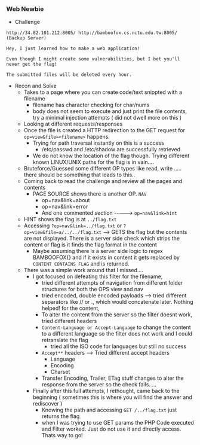 ### Web Newbie

* Challenge
```
http://34.82.101.212:8005/ http://bamboofox.cs.nctu.edu.tw:8005/ (Backup Server)

Hey, I just learned how to make a web application!

Even though I might create some vulnerabilities, but I bet you'll never get the flag!

The submitted files will be deleted every hour.
```

* Recon and Solve
  - Takes to a page where you can create code/text snippted with a filename
    - filename has character checking for char/nums
    - body does not seem to execute and just print the file contents, try a minimal injection attempts ( did not dwell more on this )
  - Looking at different requests/responses
  - Once the file is created a HTTP redirection to the GET request for `op=view&file=<filename>` happens.
    - Trying for path traversal instantly on this is a success
      - /etc/passwd and /etc/shadow are successfully retrieved
    - We do not know the location of the flag though. Trying different known LINUX/UNIX paths for the flag is in vain....
  - Bruteforce/Guessed some different OP types like read, write ..... there should be something that leads to this..
  - Coming back to read the challenge and review all the pages and contents
    - PAGE SOURCE shows there is another OP. `NAV`
      - op=nav&link=about
      - op=nav&link=error
      - And one commented section -----> `op=nav&link=hint`
  - HINT shows the flag is at `../flag.txt`
  - Accessing `?op=nav&link=../flag.txt` or `?op=view&file=a/../../flag.txt` --> GETS the flag but the contents are not displayed. There is a server side check which strips the content or flag is it finds the flag format in the content
    - Maybe assuming there is a server side logic to regex BAMBOOFOX{} and if it exists in content it gets replaced by `CONTENT CONTAINS FLAG` and is returned.
  - There was a simple work around that I missed....
    - I got focused on defeating this filter
      for the filename,
      - tried different attempts of navigation from different folder structures for both the OPS view and nav
      - tried encoded, double encoded payloads --> tried different separators like // or ., which would concatenate later. Nothing helped!
      for the content,
      - To alter the content from the server so the filter doesnt work, tried different headers
      - `Content-Language or Accept-Language` to change the content to a different language so the filter does not work and I could retranslate the flag
        - tried all the ISO code for languages but still no success
      - `Accept**` headers --> Tried different accept headers
        - Language
        - Encoding
        - Charset
      - Transfer Encoding, Trailer, ETag stuff changes to alter the response from the server so the check fails.....
    - Finally after this full attempts, I rethought, came back to the beginning ( sometimes this is where you will find the answer and rediscover )
      - Knowing the path and accessing `GET /../flag.txt` just returns the flag
      - when I was trying to use GET params the PHP Code executed and Filter worked. Just do not use it and directly access. Thats way to go!

      